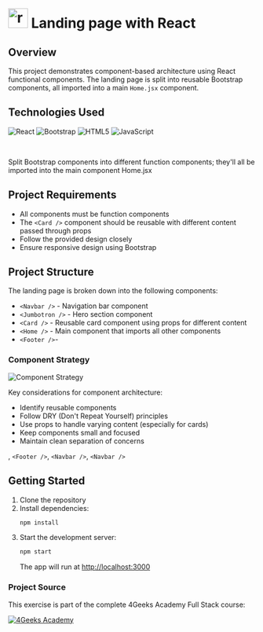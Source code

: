 # <img src="https://skillicons.dev/icons?i=react" height="40" alt="react logo"  /> Landing page with React

## Overview

This project demonstrates component-based architecture using React functional components. The landing page is split into reusable Bootstrap components, all imported into a main `Home.jsx` component.

## Technologies Used

![React](https://img.shields.io/badge/React-20232A?style=for-the-badge&logo=react&logoColor=61DAFB)
![Bootstrap](https://img.shields.io/badge/Bootstrap-563D7C?style=for-the-badge&logo=bootstrap&logoColor=white)
![HTML5](https://img.shields.io/badge/HTML5-E34F26?style=for-the-badge&logo=html5&logoColor=white)
![JavaScript](https://img.shields.io/badge/JavaScript-F7DF1E?style=for-the-badge&logo=javascript&logoColor=black)

<br/>

Split Bootstrap components into different function components; they'll all be imported into the main component Home.jsx

## Project Requirements

- All components must be function components
- The `<Card />` component should be reusable with different content passed through props
- Follow the provided design closely
- Ensure responsive design using Bootstrap

## Project Structure

The landing page is broken down into the following components:

- `<Navbar />` - Navigation bar component
- `<Jumbotron />` - Hero section component
- `<Card />` - Reusable card component using props for different content
- `<Home />` - Main component that imports all other components
- `<Footer />`-

### Component Strategy

![Component Strategy](https://github.com/breatheco-de/exercise-landing-page-with-react/blob/master/strategy.gif?raw=true)

Key considerations for component architecture:

- Identify reusable components
- Follow DRY (Don't Repeat Yourself) principles
- Use props to handle varying content (especially for cards)
- Keep components small and focused
- Maintain clean separation of concerns

, `<Footer />`, `<Navbar />`, `<Navbar />`

## Getting Started

1. Clone the repository
2. Install dependencies:
   ```bash
   npm install
   ```
3. Start the development server:
   ```bash
   npm start
   ```
   The app will run at [http://localhost:3000](http://localhost:3000)

### Project Source

This exercise is part of the complete 4Geeks Academy Full Stack course:

[![4Geeks Academy](https://img.shields.io/badge/4Geeks%20Academy-blue.svg)](https://4geeks.com/interactive-coding-tutorial/todo-list)

